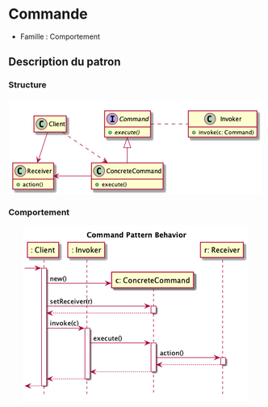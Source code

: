 # Commande

  * Famille : Comportement

## Description du patron


### Structure

<div align="center">

![command class diag](./uml/command_cd.png)

</div>

### Comportement

<div align="center">

![command class diag](./uml/command_sd.png)

</div>
